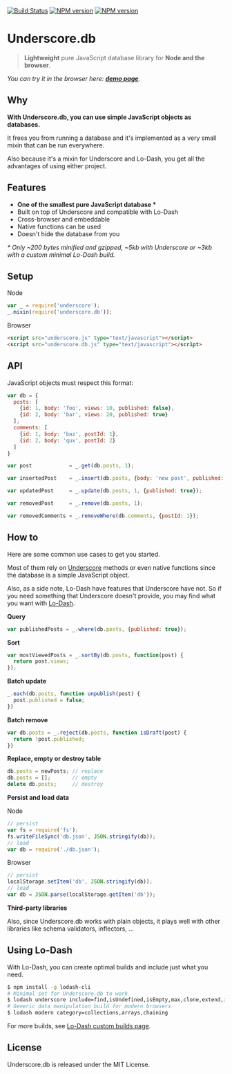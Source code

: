 [![Build Status](https://travis-ci.org/typicode/underscore.db.png)](https://travis-ci.org/typicode/underscore.db)
[![NPM version](https://badge.fury.io/js/underscore.db.png)](http://badge.fury.io/js/underscore.db)
[![NPM version](https://badge.fury.io/bo/underscore.db.png)](http://badge.fury.io/bo/underscore.db)

# Underscore.db

> __Lightweight__ pure JavaScript database library for __Node and the browser__.

_You can try it in the browser here: [**demo page**](http://typicode.github.io/underscore.db)._

## Why

__With Underscore.db, you can use simple JavaScript objects as databases.__

It frees you from running a database and it's implemented as a very small mixin that can be run everywhere.

Also because it's a mixin for Underscore and Lo-Dash, you get all the advantages of using either project.

## Features

* __One of the smallest pure JavaScript database *__
* Built on top of Underscore and compatible with Lo-Dash
* Cross-browser and embeddable
* Native functions can be used
* Doesn't hide the database from you

_* Only ~200 bytes minified and gzipped, ~5kb with Underscore or ~3kb with a custom minimal Lo-Dash build._

## Setup

Node

```javascript
var _ = require('underscore');
_.mixin(require('underscore.db'));
```

Browser

```html
<script src="underscore.js" type="text/javascript"></script>
<script src="underscore.db.js" type="text/javascript"></script>
```


## API

JavaScript objects must respect this format:

```javascript
var db = {
  posts: [
    {id: 1, body: 'foo', views: 10, published: false},
    {id: 2, body: 'bar', views: 20, published: true}
  ],
  comments: [
    {id: 1, body: 'baz', postId: 1},
    {id: 2, body: 'qux', postId: 2}
  ]
}
```

```javascript
var post            = _.get(db.posts, 1);

var insertedPost    = _.insert(db.posts, {body: 'new post', published: false});

var updatedPost     = _.update(db.posts, 1, {published: true});

var removedPost     = _.remove(db.posts, 1);

var removedComments = _.removeWhere(db.comments, {postId: 1});
```

## How to

Here are some common use cases to get you started.

Most of them rely on [Underscore](http://underscorejs.org/) methods or even native functions since the database is a simple JavaScript object.

Also, as a side note, Lo-Dash have features that Underscore have not. So if you need something that Underscore doesn't provide, you may find what you want with [Lo-Dash](http://lodash.com/).

__Query__

```javascript
var publishedPosts = _.where(db.posts, {published: true});
```

__Sort__

```javascript
var mostViewedPosts = _.sortBy(db.posts, function(post) {
  return post.views;
});
```

__Batch update__

```javascript
_.each(db.posts, function unpublish(post) {
  post.published = false;
})
```

__Batch remove__

```javascript
var db.posts = _.reject(db.posts, function isDraft(post) {
  return !post.published;
})
```

__Replace, empty or destroy table__

```javascript
db.posts = newPosts; // replace
db.posts = [];       // empty
delete db.posts;     // destroy
```

__Persist and load data__

Node

```javascript
// persist
var fs = require('fs');
fs.writeFileSync('db.json', JSON.stringify(db));
// load
var db = require('./db.json');
```

Browser

```javascript
// persist
localStorage.setItem('db', JSON.stringify(db));
// load
var db = JSON.parse(localStorage.getItem('db'));
```

__Third-party libraries__

Also, since Underscore.db works with plain objects, it plays well with other libraries like schema validators, inflectors, ... 

## Using Lo-Dash

With Lo-Dash, you can create optimal builds and include just what you need. 

```bash
$ npm install -g lodash-cli
# Minimal set for Underscore.db to work
$ lodash underscore include=find,isUndefined,isEmpty,max,clone,extend,indexOf,where
# Generic data manipulation build for modern browsers
$ lodash modern category=collections,arrays,chaining
```

For more builds, see [Lo-Dash custom builds page](http://lodash.com/custom-builds).

## License

Underscore.db is released under the MIT License.
